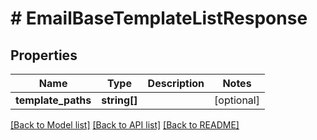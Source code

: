 # # EmailBaseTemplateListResponse

## Properties

Name | Type | Description | Notes
------------ | ------------- | ------------- | -------------
**template_paths** | **string[]** |  | [optional]

[[Back to Model list]](../../README.md#models) [[Back to API list]](../../README.md#endpoints) [[Back to README]](../../README.md)
